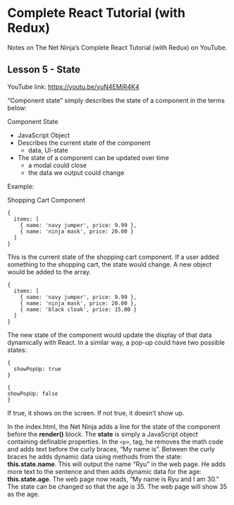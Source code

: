 # Complete React Tutorial (with Redux)

Notes on The Net Ninja’s Complete React Tutorial (with Redux) on YouTube.

## Lesson 5 - State

YouTube link: https://youtu.be/yuN4EMjR4K4

“Component state” simply describes the state of a component in the terms below:

Component State
*	JavaScript Object
*	Describes the current state of the component
    *	data, UI-state
*	The state of a component can be updated over time
    *	a modal could close
    *	the data we output could change

Example:

Shopping Cart Component
```
{
  items: [
    { name: 'navy jumper', price: 9.99 },
    { name: 'ninja mask', price: 20.00 }
  ]
}
```

This is the current state of the shopping cart component. If a user added something to the shopping cart, the state would change. A new object would be added to the array.
```
{
  items: [
    { name: 'navy jumper', price: 9.99 },
    { name: 'ninja mask', price: 20.00 },
    { name: 'black cloak', price: 15.00 }
  ]
}
```

The new state of the component would update the display of that data dynamically with React. In a similar way, a pop-up could have two possible states:
```
{
  showPopUp: true
}

{
showPopUp: false
}
```

If true, it shows on the screen. If not true, it doesn’t show up.

In the index.html, the Net Ninja adds a line for the state of the component before the __render()__ block. The __state__ is simply a JavaScript object containing definable properties. In the `<p>`, tag, he removes the math code and adds text before the curly braces, “My name is”. Between the curly braces he adds dynamic data using methods from the state: __this.state.name__. This will output the name “Ryu” in the web page. He adds more text to the sentence and then adds dynamic data for the age: __this.state.age__. The web page now reads, “My name is Ryu and I am 30.” The state can be changed so that the age is 35. The web page will show 35 as the age.